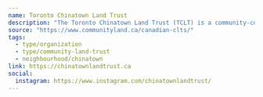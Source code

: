 ```yaml
---
name: Toronto Chinatown Land Trust
description: "The Toronto Chinatown Land Trust (TCLT) is a community-controlled effort to build an inclusive, culturally competent, and ever-evolving Chinatown in Toronto. We acquire, develop and steward land, in perpetuity, for community needs and benefit."
source: "https://www.communityland.ca/canadian-clts/"
tags:
  - type/organization
  - type/community-land-trust
  - neighbourhood/chinatown
link: https://chinatownlandtrust.ca
social:
  instagram: https://www.instagram.com/chinatownlandtrust/
---
```

